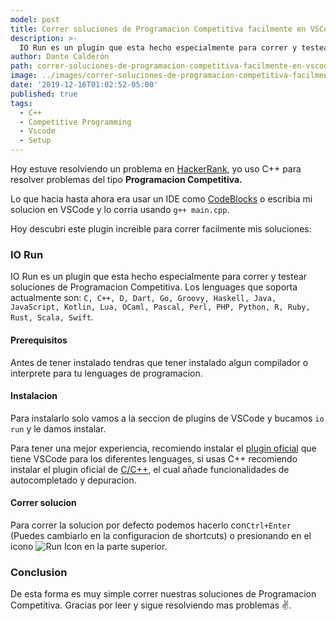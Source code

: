 ```yaml
---
model: post
title: Correr soluciones de Programacion Competitiva facilmente en VSCode
description: >- 
  IO Run es un plugin que esta hecho especialmente para correr y testear soluciones de Programacion Competitiva.
author: Dante Calderón
path: correr-soluciones-de-programacion-competitiva-facilmente-en-vscode
image: ../images/correr-soluciones-de-programacion-competitiva-facilmente-en-vscode_screenshot.png
date: '2019-12-16T01:02:52-05:00'
published: true
tags:
  - C++
  - Competitive Programming
  - Vscode
  - Setup
---
```


Hoy estuve resolviendo un problema en [HackerRank](https://www.hackerrank.com/challenges/apple-and-orange/problem), yo uso C++ para resolver problemas del tipo **Programacion Competitiva.**

Lo que hacia hasta ahora era usar un IDE como [CodeBlocks](http://www.codeblocks.org/) o escribia mi solucion en VSCode y lo corria usando `g++ main.cpp`.

Hoy descubri este plugin increible para correr facilmente mis soluciones:

### IO Run

IO Run es un plugin que esta hecho especialmente para correr y testear soluciones de Programacion Competitiva. Los lenguages que soporta actualmente son: `C, C++, D, Dart, Go, Groovy, Haskell, Java, JavaScript, Kotlin, Lua, OCaml, Pascal, Perl, PHP, Python, R, Ruby, Rust, Scala, Swift`.  

#### Prerequisitos

Antes de tener instalado tendras que tener instalado algun compilador o interprete para tu lenguages de programacion.

#### Instalacion

Para instalarlo solo vamos a la  seccion de plugins de VSCode y bucamos `io run` y le damos instalar.

Para tener una mejor experiencia, recomiendo instalar el [plugin oficial](https://marketplace.visualstudio.com/search?target=VSCode&category=Programming%20Languages&sortBy=Installs) que tiene VSCode para los diferentes lenguages, si usas C++ recomiendo instalar el plugin oficial de [C/C++](https://marketplace.visualstudio.com/items?itemName=ms-vscode.cpptools), el cual añade funcionalidades de autocompletado y depuracion.

#### Correr solucion

Para correr la solucion por defecto podemos hacerlo con`Ctrl+Enter` (Puedes cambiarlo en la configuracion de shortcuts) o presionando en el icono ![Run Icon](https://raw.githubusercontent.com/dantecalderon/vscode-io-run/master/images/run-16.png) en la parte superior.

### Conclusion

De esta forma es muy simple correr nuestras soluciones de Programacion Competitiva. Gracias por leer y sigue resolviendo mas problemas ✌.
